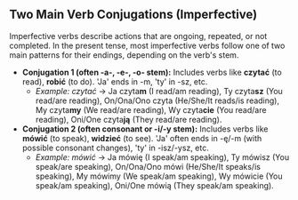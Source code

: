 ## Two Main Verb Conjugations (Imperfective)

Imperfective verbs describe actions that are ongoing, repeated, or not completed. In the present tense, most imperfective verbs follow one of two main patterns for their endings, depending on the verb's stem.

* **Conjugation 1 (often -a-, -e-, -o- stem):** Includes verbs like **czytać** (to read), **robić** (to do). 'Ja' ends in -m, 'ty' in -sz, etc.
    * *Example: czytać* -> Ja czyta**m** (I read/am reading), Ty czyta**sz** (You read/are reading), On/Ona/Ono czyta (He/She/It reads/is reading), My czyta**my** (We read/are reading), Wy czyta**cie** (You read/are reading), Oni/One czyta**ją** (They read/are reading).
* **Conjugation 2 (often consonant or -i/-y stem):** Includes verbs like **mówić** (to speak), **widzieć** (to see). 'Ja' often ends in -ę/-m (with possible consonant changes), 'ty' in -isz/-ysz, etc.
    * *Example: mówić* -> Ja mówię (I speak/am speaking), Ty mówisz (You speak/are speaking), On/Ona/Ono mówi (He/She/It speaks/is speaking), My mówimy (We speak/am speaking), Wy mówicie (You speak/am speaking), Oni/One mówią (They speak/am speaking).